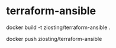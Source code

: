 # terraform-ansible

docker build -t ziosting/terraform-ansible .

docker push ziosting/terraform-ansible
